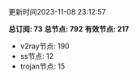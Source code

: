 更新时间2023-11-08 23:12:57

**总订阅: 73**
**总节点: 792**
**有效节点: 217**
- v2ray节点: 190
- ss节点: 12
- trojan节点: 15
